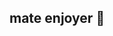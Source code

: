 <h2> mate enjoyer 🧉

<!---
cufapaez/cufapaez is a ✨ special ✨ repository because its `README.md` (this file) appears on your GitHub profile.
You can click the Preview link to take a look at your changes.
--->

